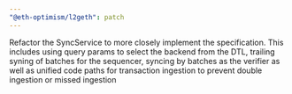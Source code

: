 ```yaml
---
"@eth-optimism/l2geth": patch
---
```


Refactor the SyncService to more closely implement the specification. This includes using query params to select the backend from the DTL, trailing syning of batches for the sequencer, syncing by batches as the verifier as well as unified code paths for transaction ingestion to prevent double ingestion or missed ingestion
